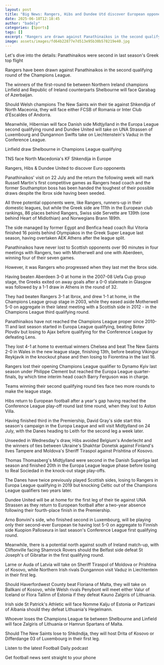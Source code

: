 ```yaml
---
layout: post
title: "Big News: Rangers, Hibs and Dundee Utd discover European opponents"
date: 2025-06-18T12:18:45
author: "badely"
categories: [Sports]
tags: []
excerpt: "Rangers are drawn against Panathinaikos in the second qualifying round of the Champions League, while Hibernian take on Midtjylland in the Europa Leag"
image: assets/images/fd64b22877e7d513e95b30b578219e40.jpg
---
```


Let's dive into the details: Panathinaikos were second in last season's Greek top flight

Rangers have been drawn against Panathinaikos in the second qualifying round of the Champions League.

The winners of the first-round tie between Northern Ireland champions Linfield and Republic of Ireland counterparts Shelbourne will face Qarabag of Azerbaijan.

Should Welsh champions The New Saints win their tie against Shkendija of North Maceonia, they will face either FCSB of Romania or Inter Club d'Escaldes of Andorra.

Meanwhile, Hibernian will face Danish side Midtjylland in the Europa League second qualifying round and Dundee United will take on UNA Strassen of Luxembourg and Dungannon Swifts take on Liechtenstein's Vaduz in the Conference League.

Linfield draw Shelbourne in Champions League qualifying

TNS face North Macedonia's KF Shkendija in Europe

Rangers, Hibs & Dundee United to discover Euro opponents

Panathinaikos' visit on 22 July and the return the following week will mark Russell Martin's first competitive games as Rangers head coach and the former Southampton boss has been handed the toughest of their possible draws despite the Ibrox side having been seeded.

All three potential opponents were, like Rangers, runners-up in their domestic leagues, but while the Greek side are 111th in the European club rankings, 86 places behind Rangers, Swiss side Servette are 139th (one behind Heart of Midlothian) and Norwegians Brann 189th.

The side managed by former Egypt and Benfica head coach Rui Vitoria finished 16 points behind Olympiakos in the Greek Super League last season, having overtaken AEK Athens after the league split.

Panathinaikos have never lost to Scottish opponents over 90 minutes in four meetings with Rangers, two with Motherwell and one with Aberdeen, winning four of their seven games.

However, it was Rangers who progressed when they last met the Ibrox side.

Having beaten Aberdeen 3-0 at home in the 2007-08 Uefa Cup group stage, the Greeks exited on away goals after a 0-0 stalemate in Glasgow was followed by a 1-1 draw in Athens in the round of 32.

They had beaten Rangers 3-1 at Ibrox, and drew 1-1 at home, in the Champions League group stage in 2003, while they eased aside Motherwell 5-0 on aggregate in their latest meeting with a Scottish side in 2012 - in the Champions League third qualifying round.

Panathinaikos have not reached the Champions League proper since 2010-11 and last season started in Europa League qualifying, beating Botev Plovdiv but losing to Ajax before qualifying for the Conference League by defeating Lens.

They lost 4-1 at home to eventual winners Chelsea and beat The New Saints 2-0 in Wales in the new league stage, finishing 13th, before beating Vikingur Reykjavik in the knockout phase and then losing to Fiorentina in the last 16.

Rangers lost their opening Champions League qualifier to Dynamo Kyiv last season under Philippe Clement but reached the Europa League quarter-finals, by which time interim head coach Barry Ferguson was in charge.

Teams winning their second qualifying round ties face two more rounds to make the league stage.

Hibs return to European football after a year's gap having reached the Conference League play-off round last time round, when they lost to Aston Villa.

Having finished third in the Premiership, David Gray's side start this season's campaign in the Europa League and will visit Midtjylland on 24 July, with the Danes heading to Leith for the second leg a week later.

Unseeded in Wednesday's draw, Hibs avoided Belgium's Anderlecht and the winners of ties between Ukraine's Shakhtar Donetsk against Finland's Ilves Tampere and Moldova's Sheriff Tiraspol against Prishtina of Kosovo.

Thomas Thomasberg's Midtjylland were second in the Danish Superliga last season and finished 20th in the Europa League league phase before losing to Real Sociedad in the knock-out stage play-offs.

The Danes have twice previously played Scottish sides, losing to Rangers in Europa League qualifying in 2019 but knocking Celtic out of the Champions League qualifiers two years later.

Dundee United will be at home for the first leg of their tie against UNA Strassen as they return to European football after a two-year absence following their fourth-place finish in the Premiership.

Arno Bonvini's side, who finished second in Luxembourg, will be playing only their second-ever European tie having lost 5-0 on aggregate to Finnish side Kuopion Palloseura in last season's Conference League first qualifying round.

Meanwhile, there is a potential north against south of Ireland match-up, with Cliftonville facing Shamrock Rovers should the Belfast side defeat St Joseph's of Gibraltar in the first qualifying round.

Larne or Auda of Latvia will take on Sheriff Tiraspol of Moldova or Prishtina of Kosovo, while Northern Irish rivals Dungannon visit Vaduz in Liechtentein in their first leg.

Should Haverfordwest County beat Floriana of Malta, they will take on Ballkani of Kosovo, while Welsh rivals Penybont will meet either Valur of Iceland or Flora Tallinn of Estonia if they defeat Kauno Zalgiris of Lithuania.

Irish side St Patrick's Athletic will face Nomme Kalju of Estonia or Partizani of Albania should they defeat Lithuania's Hegelmann.

Whoever loses the Champions League tie between Shelbourne and Linfield will face Zalgiris of Lithuania or Hamrun Spartans of Malta.

Should The New Saints lose to Shkdndija, they will host Drita of Kosovo or Differdange 03 of Luxembourg in their first leg.

Listen to the latest Football Daily podcast

Get football news sent straight to your phone

